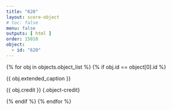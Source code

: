 ```yaml
---
title: "620"
layout: score-object
# toc: false
menu: false
outputs: [ html ]
order: 15010
object:
  - id: "620"
---
```


{% for obj in objects.object_list %}
{% if obj.id == object[0].id %}

{{ obj.extended_caption }}

{{ obj.credit }} {.object-credit}

{% endif %}
{% endfor %}
